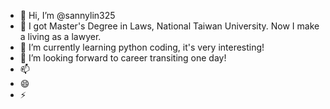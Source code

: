 - 👋 Hi, I’m @sannylin325
- 👀 I got Master's Degree in Laws, National Taiwan University. Now I make a living as a lawyer.
- 🌱 I’m currently learning python coding, it's very interesting!
- 💞️ I’m looking forward to career transiting one day!
- 📫 
- 😄 
- ⚡ 

<!---
sannylin325/sannylin325 is a ✨ special ✨ repository because its `README.md` (this file) appears on your GitHub profile.
You can click the Preview link to take a look at your changes.
--->
